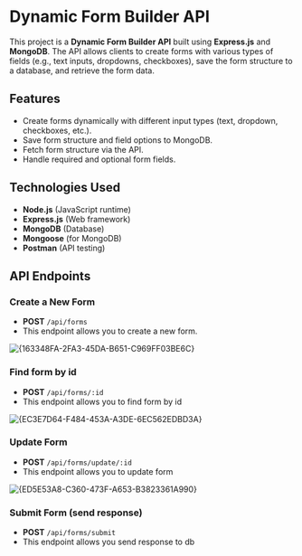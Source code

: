 # Dynamic Form Builder API

This project is a **Dynamic Form Builder API** built using **Express.js** and **MongoDB**. The API allows clients to create forms with various types of fields (e.g., text inputs, dropdowns, checkboxes), save the form structure to a database, and retrieve the form data.

## Features

- Create forms dynamically with different input types (text, dropdown, checkboxes, etc.).
- Save form structure and field options to MongoDB.
- Fetch form structure via the API.
- Handle required and optional form fields.

## Technologies Used

- **Node.js** (JavaScript runtime)
- **Express.js** (Web framework)
- **MongoDB** (Database)
- **Mongoose** (for MongoDB)
- **Postman** (API testing)

## API Endpoints

### Create a New Form

- **POST** `/api/forms`
- This endpoint allows you to create a new form.

![{163348FA-2FA3-45DA-B651-C969FF03BE6C}](https://github.com/user-attachments/assets/32ecc901-73c7-47f4-aa82-54c781d51ae0)

### Find form by id

- **POST** `/api/forms/:id`
- This endpoint allows you to find form by id

![{EC3E7D64-F484-453A-A3DE-6EC562EDBD3A}](https://github.com/user-attachments/assets/e8c7f8c8-72b4-403b-9e80-c6b62c577904)

### Update Form

- **POST** `/api/forms/update/:id`
- This endpoint allows you to update form

![{ED5E53A8-C360-473F-A653-B3823361A990}](https://github.com/user-attachments/assets/a4406b76-d9e2-4c4c-ab6a-1dbeb944187f)

### Submit Form (send response)

- **POST** `/api/forms/submit`
- This endpoint allows you send response to db







